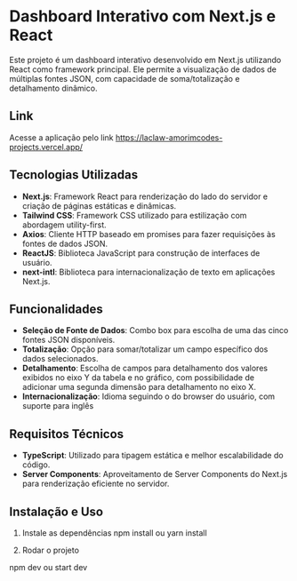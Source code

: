 # Dashboard Interativo com Next.js e React

Este projeto é um dashboard interativo desenvolvido em Next.js utilizando React como framework principal. Ele permite a visualização de dados de múltiplas fontes JSON, com capacidade de soma/totalização e detalhamento dinâmico.

## Link
Acesse a aplicação pelo link https://laclaw-amorimcodes-projects.vercel.app/

## Tecnologias Utilizadas

- **Next.js**: Framework React para renderização do lado do servidor e criação de páginas estáticas e dinâmicas.
- **Tailwind CSS**: Framework CSS utilizado para estilização com abordagem utility-first.
- **Axios**: Cliente HTTP baseado em promises para fazer requisições às fontes de dados JSON.
- **ReactJS**: Biblioteca JavaScript para construção de interfaces de usuário.
- **next-intl**: Biblioteca para internacionalização de texto em aplicações Next.js.

## Funcionalidades

- **Seleção de Fonte de Dados**: Combo box para escolha de uma das cinco fontes JSON disponíveis.
- **Totalização**: Opção para somar/totalizar um campo específico dos dados selecionados.
- **Detalhamento**: Escolha de campos para detalhamento dos valores exibidos no eixo Y da tabela e no gráfico, com possibilidade de adicionar uma segunda dimensão para detalhamento no eixo X.
- **Internacionalização**: Idioma seguindo o do browser do usuário, com suporte para inglês 

## Requisitos Técnicos

- **TypeScript**: Utilizado para tipagem estática e melhor escalabilidade do código.
- **Server Components**: Aproveitamento de Server Components do Next.js para renderização eficiente no servidor.
  
## Instalação e Uso

1. Instale as dependências
npm install ou yarn install

2. Rodar o projeto

npm dev ou start dev